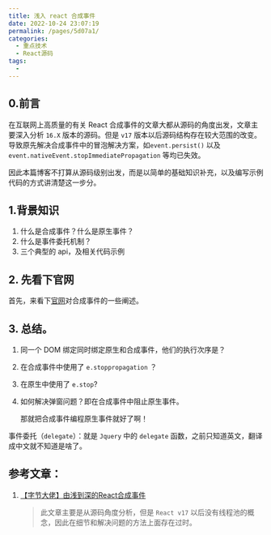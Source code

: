 ```yaml
---
title: 浅入 react 合成事件
date: 2022-10-24 23:07:19
permalink: /pages/5d07a1/
categories:
  - 重点技术
  - React源码
tags:
  - 
---
```


## 0.前言

在互联网上高质量的有关 React 合成事件的文章大都从源码的角度出发，文章主要深入分析 `16.X` 版本的源码。但是 `v17` 版本以后源码结构存在较大范围的改变。导致原先解决合成事件中的冒泡解决方案，如`event.persist()` 以及 `event.nativeEvent.stopImmediatePropagation` 等均已失效。

因此本篇博客不打算从源码级别出发，而是以简单的基础知识补充，以及编写示例代码的方式讲清楚这一步分。

## 1.背景知识

1. 什么是合成事件？什么是原生事件？
2. 什么是事件委托机制？
3. 三个典型的 api，及相关代码示例



## 2. 先看下官网

首先，来看下[官网](https://zh-hans.reactjs.org/docs/events.html)对合成事件的一些阐述。





## 3. 总结。

1. 同一个 DOM 绑定同时绑定原生和合成事件，他们的执行次序是？

2. 在合成事件中使用了 `e.stoppropagation` ？

3. 在原生中使用了 `e.stop`?

4. 如何解决弹窗问题？即在合成事件中阻止原生事件。

   那就把合成事件编程原生事件就好了啊！





事件委托（`delegate`）：就是 `Jquery` 中的 `delegate` 函数，之前只知道英文，翻译成中文就不知道是啥了。



 







## 参考文章：

1. [【字节大佬】由浅到深的React合成事件](https://juejin.cn/post/6844903988794671117)

   > 此文章主要是从源码角度分析，但是 `React v17` 以后没有线程池的概念，因此在细节和解决问题的方法上面存在过时。
